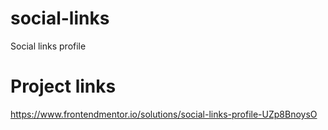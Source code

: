 # social-links
Social links profile
# Project links

<a href="">https://www.frontendmentor.io/solutions/social-links-profile-UZp8BnoysO</a>
